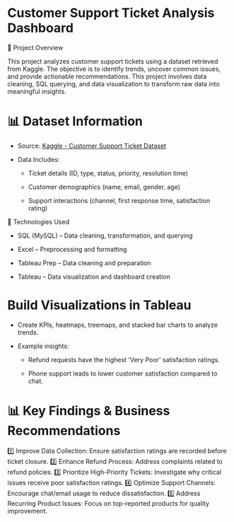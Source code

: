 # Customer Support Ticket Analysis Dashboard

📌 Project Overview

This project analyzes customer support tickets using a dataset retrieved from Kaggle. The objective is to identify trends, uncover common issues, and provide actionable recommendations. This project involves data cleaning, SQL querying, and data visualization to transform raw data into meaningful insights.

# 📊 Dataset Information

- Source: [Kaggle - Customer Support Ticket Dataset](https://www.kaggle.com/datasets/suraj520/customer-support-ticket-dataset/data)

- Data Includes:

  - Ticket details (ID, type, status, priority, resolution time)

  - Customer demographics (name, email, gender, age)

  - Support interactions (channel, first response time, satisfaction rating)
  

🔧 Technologies Used

- SQL (MySQL) – Data cleaning, transformation, and querying

- Excel – Preprocessing and formatting

- Tableau Prep – Data cleaning and preparation

- Tableau – Data visualization and dashboard creation


# Build Visualizations in Tableau

- Create KPIs, heatmaps, treemaps, and stacked bar charts to analyze trends.

- Example insights:

  - Refund requests have the highest 'Very Poor' satisfaction ratings.

  - Phone support leads to lower customer satisfaction compared to chat.

# 📊 Key Findings & Business Recommendations

1️⃣ Improve Data Collection: Ensure satisfaction ratings are recorded before ticket closure.
2️⃣ Enhance Refund Process: Address complaints related to refund policies.
3️⃣ Prioritize High-Priority Tickets: Investigate why critical issues receive poor satisfaction ratings.
4️⃣ Optimize Support Channels: Encourage chat/email usage to reduce dissatisfaction.
5️⃣ Address Recurring Product Issues: Focus on top-reported products for quality improvement.
